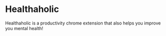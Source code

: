 # Healthaholic

Healthaholic is a productivity chrome extension that also helps you improve you mental health!